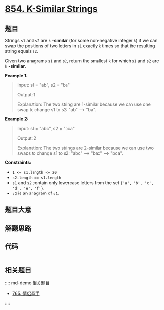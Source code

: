 # [854. K-Similar Strings](https://leetcode.com/problems/k-similar-strings)

## 题目

Strings `s1` and `s2` are `k` **-similar** (for some non-negative integer `k`)
if we can swap the positions of two letters in `s1` exactly `k` times so that
the resulting string equals `s2`.

Given two anagrams `s1` and `s2`, return the smallest `k` for which `s1` and
`s2` are `k` **-similar**.



**Example 1:**

> Input: s1 = "ab", s2 = "ba"
> 
> Output: 1
> 
> Explanation: The two string are 1-similar because we can use one swap to change s1 to s2: "ab" --> "ba".

**Example 2:**

> Input: s1 = "abc", s2 = "bca"
> 
> Output: 2
> 
> Explanation: The two strings are 2-similar because we can use two swaps to change s1 to s2: "abc" --> "bac" --> "bca".

**Constraints:**

  * `1 <= s1.length <= 20`
  * `s2.length == s1.length`
  * `s1` and `s2` contain only lowercase letters from the set `{'a', 'b', 'c', 'd', 'e', 'f'}`.
  * `s2` is an anagram of `s1`.


## 题目大意

## 解题思路

## 代码

```javascript

```

## 相关题目

:::: md-demo 相关题目
- [765. 情侣牵手](https://leetcode.com/problems/couples-holding-hands)

::::
